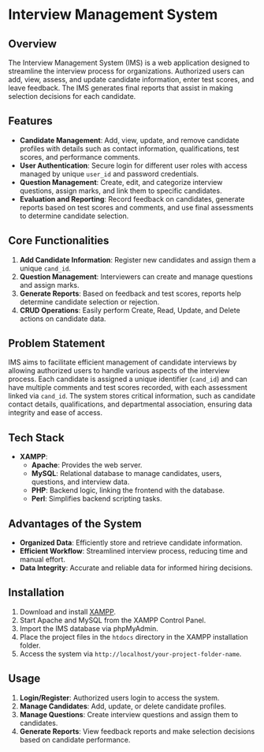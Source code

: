 # Interview Management System

## Overview

The Interview Management System (IMS) is a web application designed to streamline the interview process for organizations. Authorized users can add, view, assess, and update candidate information, enter test scores, and leave feedback. The IMS generates final reports that assist in making selection decisions for each candidate.

## Features

- **Candidate Management**: Add, view, update, and remove candidate profiles with details such as contact information, qualifications, test scores, and performance comments.
- **User Authentication**: Secure login for different user roles with access managed by unique `user_id` and password credentials.
- **Question Management**: Create, edit, and categorize interview questions, assign marks, and link them to specific candidates.
- **Evaluation and Reporting**: Record feedback on candidates, generate reports based on test scores and comments, and use final assessments to determine candidate selection.

## Core Functionalities

1. **Add Candidate Information**: Register new candidates and assign them a unique `cand_id`.
2. **Question Management**: Interviewers can create and manage questions and assign marks.
3. **Generate Reports**: Based on feedback and test scores, reports help determine candidate selection or rejection.
4. **CRUD Operations**: Easily perform Create, Read, Update, and Delete actions on candidate data.

## Problem Statement

IMS aims to facilitate efficient management of candidate interviews by allowing authorized users to handle various aspects of the interview process. Each candidate is assigned a unique identifier (`cand_id`) and can have multiple comments and test scores recorded, with each assessment linked via `cand_id`. The system stores critical information, such as candidate contact details, qualifications, and departmental association, ensuring data integrity and ease of access.

## Tech Stack

- **XAMPP**: 
  - **Apache**: Provides the web server.
  - **MySQL**: Relational database to manage candidates, users, questions, and interview data.
  - **PHP**: Backend logic, linking the frontend with the database.
  - **Perl**: Simplifies backend scripting tasks.

## Advantages of the System

- **Organized Data**: Efficiently store and retrieve candidate information.
- **Efficient Workflow**: Streamlined interview process, reducing time and manual effort.
- **Data Integrity**: Accurate and reliable data for informed hiring decisions.

## Installation

1. Download and install [XAMPP](https://www.apachefriends.org/index.html).
2. Start Apache and MySQL from the XAMPP Control Panel.
3. Import the IMS database via phpMyAdmin.
4. Place the project files in the `htdocs` directory in the XAMPP installation folder.
5. Access the system via `http://localhost/your-project-folder-name`.

## Usage

1. **Login/Register**: Authorized users login to access the system.
2. **Manage Candidates**: Add, update, or delete candidate profiles.
3. **Manage Questions**: Create interview questions and assign them to candidates.
4. **Generate Reports**: View feedback reports and make selection decisions based on candidate performance.
